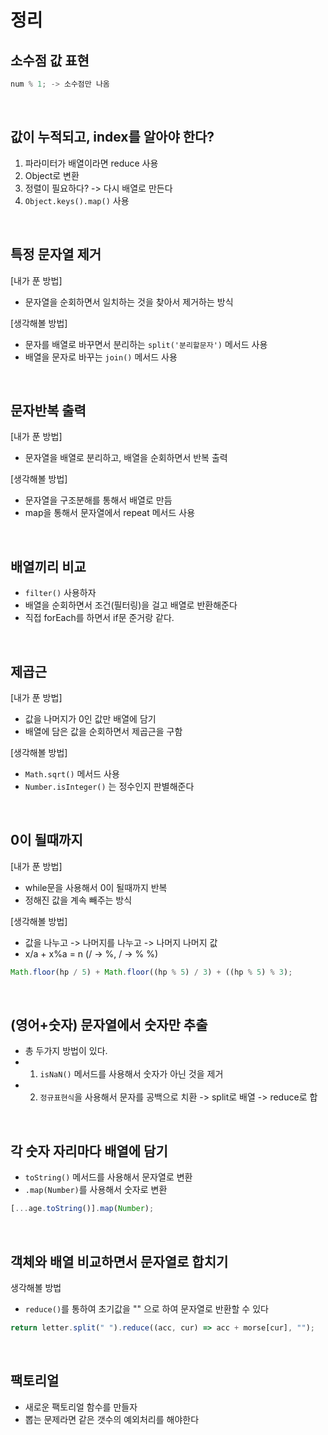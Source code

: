 # 정리

## 소수점 값 표현

```js
num % 1; -> 소수점만 나옴
```

<br>

## 값이 누적되고, index를 알아야 한다?

1. 파라미터가 배열이라면 reduce 사용
2. Object로 변환
3. 정렬이 필요하다? -> 다시 배열로 만든다
4. `Object.keys().map()` 사용

<br>

## 특정 문자열 제거

[내가 푼 방법]

- 문자열을 순회하면서 일치하는 것을 찾아서 제거하는 방식

[생각해볼 방법]

- 문자를 배열로 바꾸면서 분리하는 `split('분리할문자')` 메서드 사용
- 배열을 문자로 바꾸는 `join()` 메서드 사용

<br>

## 문자반복 출력

[내가 푼 방법]

- 문자열을 배열로 분리하고, 배열을 순회하면서 반복 출력

[생각해볼 방법]

- 문자열을 구조분해를 통해서 배열로 만듬
- map을 통해서 문자열에서 repeat 메서드 사용

<br>

## 배열끼리 비교

- `filter()` 사용하자
- 배열을 순회하면서 조건(필터링)을 걸고 배열로 반환해준다
- 직접 forEach를 하면서 if문 준거랑 같다.

<br>

## 제곱근

[내가 푼 방법]

- 값을 나머지가 0인 값만 배열에 담기
- 배열에 담은 값을 순회하면서 제곱근을 구함

[생각해볼 방법]

- `Math.sqrt()` 메서드 사용
- `Number.isInteger()` 는 정수인지 판별해준다

<br>

## 0이 될때까지

[내가 푼 방법]

- while문을 사용해서 0이 될때까지 반복
- 정해진 값을 계속 빼주는 방식

[생각해볼 방법]

- 값을 나누고 -> 나머지를 나누고 -> 나머지 나머지 값
- x/a + x%a = n (/ -> %, / -> % %)

```js
Math.floor(hp / 5) + Math.floor((hp % 5) / 3) + ((hp % 5) % 3);
```

<br>

## (영어+숫자) 문자열에서 숫자만 추출

- 총 두가지 방법이 있다.
- 1. `isNaN()` 메서드를 사용해서 숫자가 아닌 것을 제거
- 2. `정규표현식`을 사용해서 문자를 공백으로 치환 -> split로 배열 -> reduce로 합

<br>

## 각 숫자 자리마다 배열에 담기

- `toString()` 메서드를 사용해서 문자열로 변환
- `.map(Number)`를 사용해서 숫자로 변환

```js
[...age.toString()].map(Number);
```

<br>

## 객체와 배열 비교하면서 문자열로 합치기

생각해볼 방법

- `reduce()`를 통하여 초기값을 "" 으로 하여 문자열로 반환할 수 있다

```js
return letter.split(" ").reduce((acc, cur) => acc + morse[cur], "");
```

<br>

## 팩토리얼

- 새로운 팩토리얼 함수를 만들자
- 뽑는 문제라면 같은 갯수의 예외처리를 해야한다
